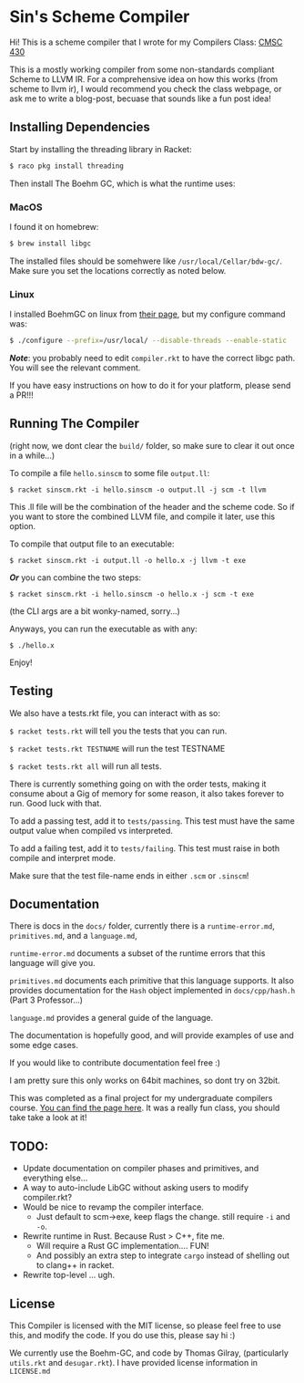 # Sin's Scheme Compiler #

Hi! This is a scheme compiler that I wrote for my Compilers Class:
[CMSC 430](https://www.cs.umd.edu/class/fall2017/cmsc430/)

This is a mostly working compiler from some non-standards compliant Scheme to LLVM IR.
For a comprehensive idea on how this works (from scheme to llvm ir),
I would recommend you check the class webpage, or ask me to write a blog-post,
becuase that sounds like a fun post idea!

## Installing Dependencies ##

Start by installing the threading library in Racket:

```bash
$ raco pkg install threading
```

Then install The Boehm GC, which is what the runtime uses:

### MacOS ###
I found it on homebrew:

```bash
$ brew install libgc
```

The installed files should be somehwere like `/usr/local/Cellar/bdw-gc/`. Make sure you
set the locations correctly as noted below.

### Linux ###

I installed BoehmGC on linux from [their page](https://www.hboehm.info/gc/simple_example.html),
but my configure command was:

```bash
$ ./configure --prefix=/usr/local/ --disable-threads --enable-static
```

***Note***: you probably need to edit `compiler.rkt` to have the correct libgc path.
You will see the relevant comment.

If you have easy instructions on how to do it for your platform, please send a PR!!!

## Running The Compiler ##

(right now, we dont clear the `build/` folder, so make sure to clear it out once in a while...)

To compile a file `hello.sinscm` to some file `output.ll`:

`$ racket sinscm.rkt -i hello.sinscm -o output.ll -j scm -t llvm`

This .ll file will be the combination of the header and the scheme code.
So if you want to store the combined LLVM file, and compile it later,
use this option.

To compile that output file to an executable:

`$ racket sinscm.rkt -i output.ll -o hello.x -j llvm -t exe`

***Or*** you can combine the two steps:

`$ racket sinscm.rkt -i hello.sinscm -o hello.x -j scm -t exe`

(the CLI args are a bit wonky-named, sorry...)

Anyways, you can run the executable as with any:

`$ ./hello.x`

Enjoy!


## Testing ##

We also have a tests.rkt file, you can interact with as so:


`$ racket tests.rkt` will tell you the tests that you can run.

`$ racket tests.rkt TESTNAME` will run the test TESTNAME

`$ racket tests.rkt all` will run all tests.

There is currently something going on with the order tests,
making it consume about a Gig of memory for some reason,
it also takes forever to run. Good luck with that.

To add a passing test, add it to `tests/passing`.
This test must have the same output value when compiled vs interpreted.

To add a failing test, add it to `tests/failing`.
This test must raise in both compile and interpret mode.

Make sure that the test file-name ends in either `.scm` or `.sinscm`!

## Documentation ##

There is docs in the `docs/` folder,
currently there is a `runtime-error.md`, `primitives.md`, and a `language.md`,

`runtime-error.md` documents a subset of the runtime errors
that this language will give you.

`primitives.md` documents each primitive that this language supports.
It also provides documentation for the `Hash` object implemented in `docs/cpp/hash.h`
(Part 3 Professor...)

`language.md` provides a general guide of the language.

The documentation is hopefully good, and will provide examples of use and
some edge cases.

If you would like to contribute documentation feel free :)

I am pretty sure this only works on 64bit machines, so dont try on 32bit.

This was completed as a final project for my undergraduate compilers course.
[You can find the page here]([https://www.cs.umd.edu/class/fall2017/cmsc430/).
It was a really fun class, you should take take a look at it!

## TODO: ##

* Update documentation on compiler phases and primitives, and everything else...
* A way to auto-include LibGC without asking users to modify compiler.rkt?
* Would be nice to revamp the compiler interface.
	* Just default to scm->exe, keep flags the change. still require `-i` and `-o`.
* Rewrite runtime in Rust. Because Rust > C++, fite me.
	* Will require a Rust GC implementation.... FUN!
	* And possibly an extra step to integrate `cargo` instead of shelling out to clang++ in racket.
* Rewrite top-level ... ugh.

## License ##

This Compiler is licensed with the MIT license, so please feel free to use this,
and modify the code. If you do use this, please say hi :)

We currently use the Boehm-GC, and code by Thomas Gilray,
(particularly `utils.rkt` and `desugar.rkt`). I have provided license information in `LICENSE.md`
